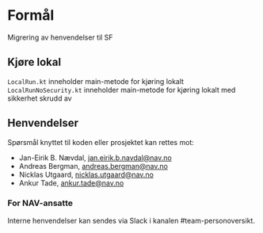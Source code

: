 # Formål
Migrering av henvendelser til SF


## Kjøre lokal
`LocalRun.kt` inneholder main-metode for kjøring lokalt
`LocalRunNoSecurity.kt` inneholder main-metode for kjøring lokalt med sikkerhet skrudd av

## Henvendelser
Spørsmål knyttet til koden eller prosjektet kan rettes mot:

-   Jan-Eirik B. Nævdal, jan.eirik.b.navdal@nav.no
-   Andreas Bergman, andreas.bergman@nav.no
-   Nicklas Utgaard, nicklas.utgaard@nav.no
-   Ankur Tade, ankur.tade@nav.no

### For NAV-ansatte
Interne henvendelser kan sendes via Slack i kanalen #team-personoversikt.
